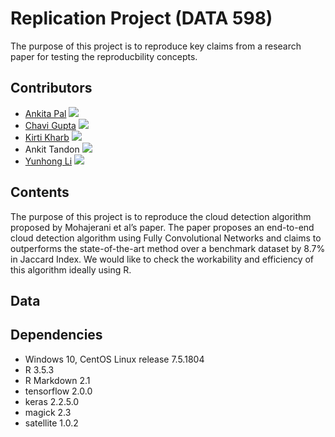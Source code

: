 # Replication Project (DATA 598)

The purpose of this project is to reproduce key claims from a research paper for testing the reproducbility concepts.

## Contributors

- [Ankita Pal](https://github.com/ankitapal189) [![](https://orcid.org/sites/default/files/images/orcid_16x16.png)](https://orcid.org/0000-0001-8411-968X)
- [Chavi Gupta](https://github.com/chavi-g) [![](https://orcid.org/sites/default/files/images/orcid_16x16.png)](https://orcid.org/0000-0003-3884-8456)
- [Kirti Kharb](https://github.com/KirtiKharb) [![](https://orcid.org/sites/default/files/images/orcid_16x16.png)](https://orcid.org/0000-0002-5066-8549)
- Ankit Tandon [![](https://orcid.org/sites/default/files/images/orcid_16x16.png)](https://orcid.org/0000-0001-6319-7670)
- [Yunhong Li](https://github.com/mabelli)  [![](https://orcid.org/sites/default/files/images/orcid_16x16.png)](https://orcid.org/0000-0002-0249-3975)

## Contents

The purpose of this project is to reproduce the cloud detection algorithm proposed by Mohajerani et al’s paper. The paper proposes an end-to-end cloud detection algorithm using Fully Convolutional Networks and claims to outperforms the state-of-the-art method over a benchmark dataset by 8.7% in Jaccard Index. We would like to check the workability and efficiency of this algorithm ideally using R. 

## Data

## Dependencies
- Windows 10, CentOS Linux release 7.5.1804
- R 3.5.3
- R Markdown 2.1
- tensorflow 2.0.0
- keras 2.2.5.0
- magick 2.3
- satellite 1.0.2

